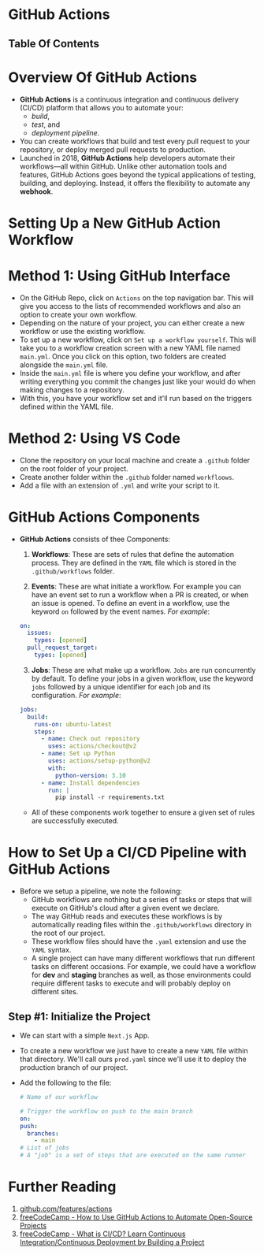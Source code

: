 # GitHub Actions

## Table Of Contents

# Overview Of GitHub Actions

- **GitHub Actions** is a continuous integration and continuous delivery (CI/CD) platform that allows you to automate your:
  - _build_,
  - _test_, and
  - _deployment pipeline_.
- You can create workflows that build and test every pull request to your repository, or deploy merged pull requests to production.
- Launched in 2018, **GitHub Actions** help developers automate their workflows—all within GitHub. Unlike other automation tools and features, GitHub Actions goes beyond the typical applications of testing, building, and deploying. Instead, it offers the flexibility to automate any **webhook**.

# Setting Up a New GitHub Action Workflow

# Method 1: Using GitHub Interface

- On the GitHub Repo, click on `Actions` on the top navigation bar. This will give you access to the lists of recommended workflows and also an option to create your own workflow.
- Depending on the nature of your project, you can either create a new workflow or use the existing workflow.
- To set up a new workflow, click on `Set up a workflow yourself`. This will take you to a workflow creation screen with a new YAML file named `main.yml`. Once you click on this option, two folders are created alongside the `main.yml` file.
- Inside the `main.yml` file is where you define your workflow, and after writing everything you commit the changes just like your would do when making changes to a repository.
- With this, you have your workflow set and it'll run based on the triggers defined within the YAML file.

# Method 2: Using VS Code

- Clone the repository on your local machine and create a `.github` folder on the root folder of your project.
- Create another folder within the `.github` folder named `workfloows`.
- Add a file with an extension of `.yml` and write your script to it.

# GitHub Actions Components

- **GitHub Actions** consists of thee Components:

  1. **Workflows**: These are sets of rules that define the automation process. They are defined in the `YAML` file which is stored in the `.github/workflows` folder.

  2. **Events**: These are what initiate a workflow. For example you can have an event set to run a workflow when a PR is created, or when an issue is opened. To define an event in a workflow, use the keyword `on` followed by the event names. _For example_:

  ```yml
  on:
    issues:
      types: [opened]
    pull_request_target:
      types: [opened]
  ```

  3. **Jobs**: These are what make up a workflow. `Jobs` are run concurrently by default. To define your jobs in a given workflow, use the keyword `jobs` followed by a unique identifier for each job and its configuration. _For example_:

  ```yml
  jobs:
    build:
      runs-on: ubuntu-latest
      steps:
        - name: Check out repository
          uses: actions/checkout@v2
        - name: Set up Python
          uses: actions/setup-python@v2
          with:
            python-version: 3.10
        - name: Install dependencies
          run: |
            pip install -r requirements.txt
  ```

  - All of these components work together to ensure a given set of rules are successfully executed.

# How to Set Up a CI/CD Pipeline with GitHub Actions

- Before we setup a pipeline, we note the following:
  - GitHub workflows are nothing but a series of tasks or steps that will execute on GitHub's cloud after a given event we declare.
  - The way GitHub reads and executes these workflows is by automatically reading files within the `.github/workflows` directory in the root of our project.
  - These workflow files should have the `.yaml` extension and use the `YAML` syntax.
  - A single project can have many different workflows that run different tasks on different occasions. For example, we could have a workflow for **dev** and **staging** branches as well, as those environments could require different tasks to execute and will probably deploy on different sites.

## Step #1: Initialize the Project

- We can start with a simple `Next.js` App.
- To create a new workflow we just have to create a new `YAML` file within that directory. We'll call ours `prod.yaml` since we'll use it to deploy the production branch of our project.
- Add the following to the file:

  ```yml
  # Name of our workflow

  # Trigger the workflow on push to the main branch
  on:
  push:
    branches:
      - main
  # List of jobs
  # A "job" is a set of steps that are executed on the same runner
  ```

# Further Reading

1. [github.com/features/actions](https://github.com/features/actions)
2. [freeCodeCamp - How to Use GitHub Actions to Automate Open-Source Projects](https://www.freecodecamp.org/news/automate-open-source-projects-with-github-actions/)
3. [freeCodeCamp - What is CI/CD? Learn Continuous Integration/Continuous Deployment by Building a Project](https://www.freecodecamp.org/news/what-is-ci-cd/)
